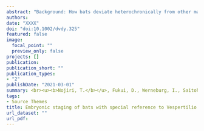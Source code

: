 ```yaml
---
abstract: "Background: How bats deviate heterochronically from other mammals remains largely unresolved, reflecting the lack of a quantitative staging framework allowing comparison among species. The standard event system (SES) is an embryonic staging system allowing quantitative detection of interspecific developmental variations. Here, the first SES-based staging system for bats, using Asian parti-colored bat (Vespertilio sinensis) is introduced. General aspects of normal embryonic development and the three-dimensional development of the bat cochlea were described for the first time. Recoding the embryonic staging tables of 18 previously reported bat species and Mus musculus into the SES system, quantitative developmental comparisons were performed. Results: It was found that limb bud development of V. sinensis is relatively late among 19 bat species and late limb development is a shared trait of vespertilionid bats. The inner ear cochlear canal forms before the semicircular canal in V. sinensis while the cochlear canal forms after the semicircular canal in non-volant mammals. Conclusions: The present approach using the SES system provides a powerful framework to detect the peculiarities of bat development. Incorporating the timing of gene expression patterns into the SES framework will further contribute to the understanding of the evolution of specialized features in bats <br><br>Nojiri, T., Fukui, D., Werneburg, I., Saitoh, T., Endo, H., and Koyabu, D. <br><i><b>Developmental Dynamics<b></i></b>"
authors:
date: "XXXX"
doi: "doi:10.1002/dvdy.325"
featured: false
image:
  focal_point: ""
  preview_only: false
projects: []
publication: 
publication_short: ""
publication_types:
- "2"
publishDate: "2021-03-01"
summary: <br><u><b>Nojiri, T.</b></u>, Fukui, D., Werneburg, I., Saitoh, T., Endo, H., and Koyabu, D. <br><i><b>Developmental Dynamics</i></b> (2021)
tags:
- Source Themes
title: Embryonic staging of bats with special reference to Vespertilio sinensis and its cochlear development
url_dataset: ""
url_pdf: 
---
```

